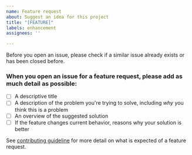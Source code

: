 ```yaml
---
name: Feature request
about: Suggest an idea for this project
title: "[FEATURE]"
labels: enhancement
assignees: ''

---
```


Before you open an issue, please check if a similar issue already exists or has been closed before.

### When you open an issue for a feature request, please add as much detail as possible:
 - [ ] A descriptive title
 - [ ] A description of the problem you're trying to solve, including *why* you think this is a problem
 - [ ] An overview of the suggested solution
 - [ ] If the feature changes current behavior, reasons why your solution is better

 See [contributing guideline]() for more detail on what is expected of a feature request.
